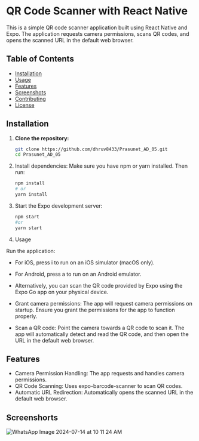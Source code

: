 # QR Code Scanner with React Native

This is a simple QR code scanner application built using React Native and Expo. The application requests camera permissions, scans QR codes, and opens the scanned URL in the default web browser.

## Table of Contents

- [Installation](#installation)
- [Usage](#usage)
- [Features](#features)
- [Screenshots](#screenshots)
- [Contributing](#contributing)
- [License](#license)

## Installation

1. **Clone the repository:**
   ```bash
   git clone https://github.com/dhruv8433/Prasunet_AD_05.git
   cd Prasunet_AD_05
   ```
   
2. Install dependencies:
   Make sure you have npm or yarn installed. Then run: 
   ```bash
   npm install
   # or  
   yarn install
   ```

3. Start the Expo development server:
   ```bash
   npm start
   #or
   yarn start
   ```

4. Usage

Run the application:

- For iOS, press i to run on an iOS simulator (macOS only).
- For Android, press a to run on an Android emulator.
- Alternatively, you can scan the QR code provided by Expo using the Expo Go app on your physical device.
  
- Grant camera permissions:
  The app will request camera permissions on startup. Ensure you grant the permissions for the app to function properly.

- Scan a QR code:
  Point the camera towards a QR code to scan it. The app will automatically detect and read the QR code, and then open the URL in the default web browser.

## Features

- Camera Permission Handling: The app requests and handles camera permissions.
- QR Code Scanning: Uses expo-barcode-scanner to scan QR codes.
- Automatic URL Redirection: Automatically opens the scanned URL in the default web browser.

## Screenshorts

![WhatsApp Image 2024-07-14 at 10 11 24 AM](https://github.com/user-attachments/assets/45932d74-1637-414f-81e0-67e29faf4cfe)


